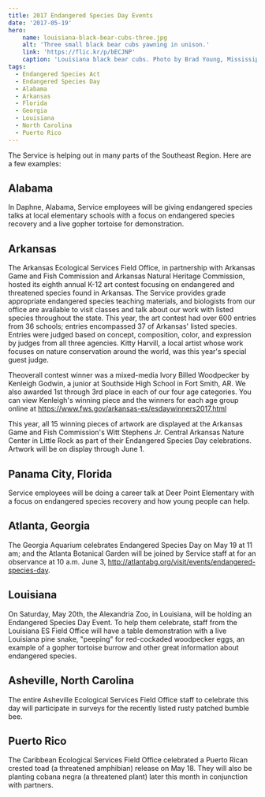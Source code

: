 ```yaml
---
title: 2017 Endangered Species Day Events
date: '2017-05-19'
hero:
    name: louisiana-black-bear-cubs-three.jpg
    alt: 'Three small black bear cubs yawning in unison.'
    link: 'https://flic.kr/p/bECJNP'
    caption: 'Louisiana black bear cubs. Photo by Brad Young, Mississippi Department of Wildlife, Fisheries and Parks.'
tags:
  - Endangered Species Act
  - Endangered Species Day
  - Alabama
  - Arkansas
  - Florida
  - Georgia
  - Louisiana
  - North Carolina
  - Puerto Rico
---
```


The Service is helping out in many parts of the Southeast Region. Here are a few examples:

## Alabama

In Daphne, Alabama, Service employees will be giving endangered species talks at local elementary schools with a focus on endangered species recovery and a live gopher tortoise for demonstration.  

## Arkansas

The Arkansas Ecological Services Field Office, in partnership with Arkansas Game and Fish Commission and Arkansas Natural Heritage Commission, hosted its eighth annual K-12 art contest focusing on endangered and threatened species found in Arkansas. The Service provides  grade appropriate endangered species teaching materials, and biologists from our office are available to visit classes and talk about our work with listed species throughout the state. This year, the art contest had over 600 entries from 36 schools; entries encompassed 37 of Arkansas' listed species. Entries were judged based on concept, composition, color, and expression by judges from all three agencies. Kitty Harvill, a local artist whose work focuses on nature conservation around the world, was this year's special guest judge. 

Theoverall contest winner  was a mixed-media Ivory Billed Woodpecker by Kenleigh Godwin, a junior at Southside High School in Fort Smith, AR. We also awarded 1st through 3rd place in each of our four age categories. You can view Kenleigh's winning piece and the winners for each age group online at https://www.fws.gov/arkansas-es/esdaywinners2017.html

This year, all 15 winning pieces of artwork are displayed at the Arkansas Game and Fish Commission's Witt Stephens Jr. Central Arkansas Nature Center in Little Rock as part of their Endangered Species Day celebrations. Artwork will be on display through June 1.

## Panama City, Florida

Service employees will be doing a career talk at Deer Point Elementary with a focus on endangered species recovery and how young people can help.

## Atlanta, Georgia

The Georgia Aquarium celebrates Endangered Species Day on May 19 at 11 am; and the Atlanta Botanical Garden will be joined by Service staff at for an observance at 10 a.m. June 3, http://atlantabg.org/visit/events/endangered-species-day.

## Louisiana

On Saturday, May 20th, the Alexandria Zoo, in Louisiana, will be holding an Endangered Species Day Event. To help them celebrate, staff from the Louisiana ES Field Office will have a table demonstration with a live Louisiana pine snake, "peeping" for red-cockaded woodpecker eggs, an example of a gopher tortoise burrow and other great information about endangered species.

## Asheville, North Carolina

The entire Asheville Ecological Services Field Office staff to celebrate this day will participate in surveys for the recently listed rusty patched bumble bee.

## Puerto Rico

The Caribbean Ecological Services Field Office celebrated a Puerto Rican crested toad (a threatened amphibian) release on May 18.  They will also be planting cobana negra (a threatened plant) later this month in conjunction with partners.
